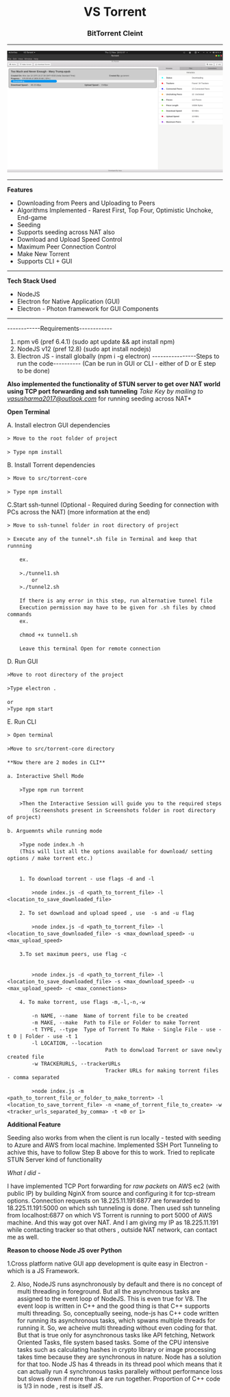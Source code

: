 <center><h1><b> VS Torrent </b></h1> </center>
<center><h3><b> BitTorrent Cleint </b></h3> </center>

<hr/>


<img src="screenshots/best.png"/>

<hr/>

**Features**

 - Downloading from Peers and Uploading to Peers
 - Algorithms Implemented - Rarest First, Top Four, Optimistic Unchoke, End-game
 - Seeding
 - Supports seeding across NAT also
 - Download and Upload Speed Control
 - Maximum Peer Connection Control
 - Make New Torrent
 - Supports CLI + GUI
 
 <hr/>
 

 **Tech Stack Used**
 
  - NodeJS
  - Electron for Native Application (GUI)
  - Electron - Photon framework for GUI Components
  
 <hr/>
 
------------Requirements------------

1. npm v6 (pref 6.4.1) (sudo apt update && apt install npm)
2. NodeJS v12 (pref 12.8) (sudo apt install nodejs)
3. Electron JS - install globally (npm i -g electron)
----------------Steps to run the code----------
(Can be run in GUI or CLI - either of D or E step to be done)

**Also implemented the functionality of STUN server to get over NAT world using TCP port forwarding and ssh tunneling**
*Take Key by mailing to vasusharma2017@outlook.com* for running seeding across NAT*


**Open Terminal**

A. Install electron GUI dependencies

    > Move to the root folder of project

    > Type npm install

B. Install Torrent dependencies

    > Move to src/torrent-core

    > Type npm install

C.Start ssh-tunnel (Optional - Required during Seeding for connection with PCs across the NAT) (more information at the end)

    > Move to ssh-tunnel folder in root directory of project

    > Execute any of the tunnel*.sh file in Terminal and keep that runnning

        ex. 

        >./tunnel1.sh
            or
        >./tunnel2.sh

        If there is any error in this step, run alternative tunnel file 
        Execution permission may have to be given for .sh files by chmod commands
        ex. 

        chmod +x tunnel1.sh

        Leave this terminal Open for remote connection
D. Run GUI

    >Move to root directory of the project

    >Type electron .

    or 
    >Type npm start

E. Run CLI

    > Open terminal

    >Move to src/torrent-core directory

    **Now there are 2 modes in CLI**

    a. Interactive Shell Mode

        >Type npm run torrent

        >Then the Interactive Session will guide you to the required steps
            (Screenshots present in Screenshots folder in root directory of project)

    b. Arguemnts while running mode

        >Type node index.h -h
        (This will list all the options available for download/ setting options / make torrent etc.)
        

        1. To download torrent - use flags -d and -l 

            >node index.js -d <path_to_torrent_file> -l <location_to_save_downloaded_file>

        2. To set download and upload speed , use  -s and -u flag

            >node index.js -d <path_to_torrent_file> -l <location_to_save_downloaded_file> -s <max_download_speed> -u <max_upload_speed>

        3.To set maximum peers, use flag -c


            >node index.js -d <path_to_torrent_file> -l <location_to_save_downloaded_file> -s <max_download_speed> -u <max_upload_speed> -c <max_connections>

        4. To make torrent, use flags -m,-l,-n,-w

            -n NAME, --name  Name of torrent file to be created
            -m MAKE, --make  Path to File or Folder to make Torrent
            -t TYPE, --type  Type of Torrent To Make - Single File - use -t 0 | Folder - use -t 1
            -l LOCATION, --location 
                                    Path to donwload Torrent or save newly created file
            -w TRACKERURLS, --trackerURLs 
                                    Tracker URLs for making torrent files - comma separated

            >node index.js -m <path_to_torrent_file_or_folder_to_make_torrent> -l <location_to_save_torrent_file> -n <name_of_torrent_file_to_create> -w <tracker_urls_separated_by_comma> -t <0 or 1>


**Additional Feature**


Seeding also works from when the client is run locally - tested with seeding to Azure and AWS from local machine.
Implemented SSH Port Tunneling to achive this, have to follow Step B above for this to work.
Tried to replicate STUN Server kind of functionality


*What I did -*

I have implemented TCP Port forwarding for *raw packets* on  AWS ec2 (with public IP) by building NginX from source and configuring it for tcp-stream options.
Connection requests on 18.225.11.191:6877 are forwarded to 18.225.11.191:5000 on which ssh tunneling is done.
Then used ssh tunneling from localhost:6877 on which VS Torrent is running to port 5000 of AWS machine.
And this way got over NAT.
And I am giving my IP as 18.225.11.191 while contacting tracker so that others , outside NAT network, can contact me as well.


**Reason to choose Node JS over Python**


1.Cross platform native GUI app development is quite easy in Electron - which is a JS Framework.

2. Also,
NodeJS runs asynchronously by default and there is no concept of multi threading in foreground. But all the asynchronous tasks are assigned to the event loop of NodeJS. 
This is even true for V8. The event loop is written in C++ and the good thing is that C++ supports multi threading.
So, conceptually seeing, node-js has C++ code written for running its asynchronous tasks, which spwans multiple threads for running it. 
So, we acheive multi threading without even coding for that. But that is true only for asynchronous tasks like API fetching, Network Oriented Tasks, file system based tasks. Some of the CPU intensive tasks such as calculating hashes in crypto library or image processing takes time because they are synchronous in nature. Node has a solution for that too. Node JS has 4 threads in its thread pool which means that it can actually run 4 synchronous tasks parallely without performance loss but slows down if more than 4 are run together. 
Proportion of C++ code is 1/3 in node , rest is itself JS.


